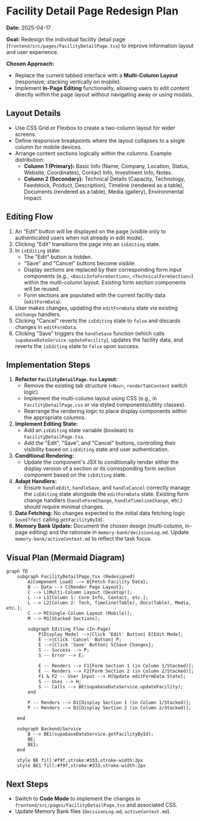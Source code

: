 # Facility Detail Page Redesign Plan

**Date:** 2025-04-17

**Goal:** Redesign the individual facility detail page (`frontend/src/pages/FacilityDetailPage.tsx`) to improve information layout and user experience.

**Chosen Approach:**
*   Replace the current tabbed interface with a **Multi-Column Layout** (responsive, stacking vertically on mobile).
*   Implement **In-Page Editing** functionality, allowing users to edit content directly within the page layout without navigating away or using modals.

## Layout Details

*   Use CSS Grid or Flexbox to create a two-column layout for wider screens.
*   Define responsive breakpoints where the layout collapses to a single column for mobile devices.
*   Arrange content sections logically within the columns. Example distribution:
    *   **Column 1 (Primary):** Basic Info (Name, Company, Location, Status, Website, Coordinates), Contact Info, Investment Info, Notes.
    *   **Column 2 (Secondary):** Technical Details (Capacity, Technology, Feedstock, Product, Description), Timeline (rendered as a table), Documents (rendered as a table), Media (gallery), Environmental Impact.

## Editing Flow

1.  An "Edit" button will be displayed on the page (visible only to authenticated users when not already in edit mode).
2.  Clicking "Edit" transitions the page into an `isEditing` state.
3.  In `isEditing` state:
    *   The "Edit" button is hidden.
    *   "Save" and "Cancel" buttons become visible.
    *   Display sections are replaced by their corresponding form input components (e.g., `<BasicInfoFormSection>`, `<TechnicalFormSection>`) within the multi-column layout. Existing form section components will be reused.
    *   Form sections are populated with the current facility data (`editFormData`).
4.  User makes changes, updating the `editFormData` state via existing `onChange` handlers.
5.  Clicking "Cancel" reverts the `isEditing` state to `false` and discards changes in `editFormData`.
6.  Clicking "Save" triggers the `handleSave` function (which calls `supabaseDataService.updateFacility`), updates the facility data, and reverts the `isEditing` state to `false` upon success.

## Implementation Steps

1.  **Refactor `FacilityDetailPage.tsx` Layout:**
    *   Remove the existing tab structure (`<Nav>`, `renderTabContent` switch logic).
    *   Implement the multi-column layout using CSS (e.g., in `FacilityDetailPage.css` or via styled components/utility classes).
    *   Rearrange the rendering logic to place display components within the appropriate columns.
2.  **Implement Editing State:**
    *   Add an `isEditing` state variable (boolean) to `FacilityDetailPage.tsx`.
    *   Add the "Edit", "Save", and "Cancel" buttons, controlling their visibility based on `isEditing` state and user authentication.
3.  **Conditional Rendering:**
    *   Update the component's JSX to conditionally render either the display version of a section or its corresponding form section component based on the `isEditing` state.
4.  **Adapt Handlers:**
    *   Ensure `handleEdit`, `handleSave`, and `handleCancel` correctly manage the `isEditing` state alongside the `editFormData` state. Existing form change handlers (`handleFormChange`, `handleTimelineChange`, etc.) should require minimal changes.
5.  **Data Fetching:** No changes expected to the initial data fetching logic (`useEffect` calling `getFacilityById`).
6.  **Memory Bank Update:** Document the chosen design (multi-column, in-page editing) and the rationale in `memory-bank/decisionLog.md`. Update `memory-bank/activeContext.md` to reflect the task focus.

## Visual Plan (Mermaid Diagram)

```mermaid
graph TD
    subgraph FacilityDetailPage.tsx (Redesigned)
        A[Component Load] --> B{Fetch Facility Data};
        B -- Data --> C{Render Page Layout};
        C --> L[Multi-Column Layout (Desktop)];
        L --> L1[Column 1: Core Info, Contact, etc.];
        L --> L2[Column 2: Tech, Timeline(Table), Docs(Table), Media, etc.];
        C --> M[Single-Column Layout (Mobile)];
        M --> M1[Stacked Sections];

        subgraph Editing Flow (In-Page)
            P[Display Mode] -->|Click 'Edit' Button| E[Edit Mode];
            E -->|Click 'Cancel' Button| P;
            E -->|Click 'Save' Button| S{Save Changes};
            S -- Success --> P;
            S -- Error --> E;

            E -- Renders --> F1[Form Section 1 (in Column 1/Stacked)];
            E -- Renders --> F2[Form Section 2 (in Column 2/Stacked)];
            F1 & F2 -- User Input --> H[Update editFormData State];
            S -- Uses --> H;
            S -- Calls --> BE(supabaseDataService.updateFacility);
        end

        P -- Renders --> D1[Display Section 1 (in Column 1/Stacked)];
        P -- Renders --> D2[Display Section 2 (in Column 2/Stacked)];

    end

    subgraph Backend/Service
        B --> BE1(supabaseDataService.getFacilityById);
        BE;
        BE1;
    end

    style BE fill:#f9f,stroke:#333,stroke-width:2px
    style BE1 fill:#f9f,stroke:#333,stroke-width:2px
```

## Next Steps

*   Switch to **Code Mode** to implement the changes in `frontend/src/pages/FacilityDetailPage.tsx` and associated CSS.
*   Update Memory Bank files (`decisionLog.md`, `activeContext.md`).